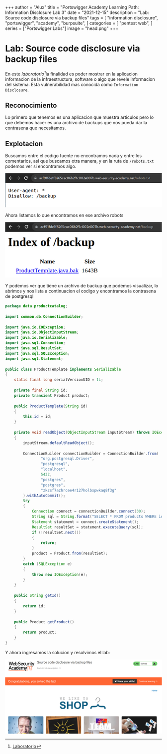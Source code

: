 +++
author = "Alux"
title = "Portswigger Academy Learning Path: Information Disclosure Lab 3"
date = "2021-12-15"
description = "Lab: Source code disclosure via backup files"
tags = [
    "information disclosure",
    "portswigger",
    "academy",
    "burpsuite",
]
categories = [
    "pentest web",
]
series = ["Portswigger Labs"]
image = "head.png"
+++

# Lab: Source code disclosure via backup files

En este <cite>laboratorio[^1]</cite>la finalidad es poder mostrar en la aplicacion informacion de la infraestructura, software o algo que revele informacion del sistema. Esta vulnerabilidad mas conocida como `Information Disclosure`.

## Reconocimiento

Lo primero que tenemos es una aplicacion que muestra articulos pero lo que debemos hacer es una archivo de backups que nos pueda dar la contrasena que necesitamos.

## Explotacion

Buscamos entre el codigo fuente no encontramos nada y entre los comentarios, asi que buscamos otra manera, y en la ruta de `/robots.txt` podemos ver si encontramos algo.

![Contenido del archivo robots.txt](robots.png)

Ahora listamos lo que encontramos en ese archivo robots

![Contenido del directorio backup](directory.png)

Y podemos ver que tiene un archivo de backup que podemos visualizar, lo abrimos y nos lista a continuacion el codigo y encontramos la contrasena de postgresql

```java
package data.productcatalog;

import common.db.ConnectionBuilder;

import java.io.IOException;
import java.io.ObjectInputStream;
import java.io.Serializable;
import java.sql.Connection;
import java.sql.ResultSet;
import java.sql.SQLException;
import java.sql.Statement;

public class ProductTemplate implements Serializable
{
    static final long serialVersionUID = 1L;

    private final String id;
    private transient Product product;

    public ProductTemplate(String id)
    {
        this.id = id;
    }

    private void readObject(ObjectInputStream inputStream) throws IOException, ClassNotFoundException
    {
        inputStream.defaultReadObject();

        ConnectionBuilder connectionBuilder = ConnectionBuilder.from(
                "org.postgresql.Driver",
                "postgresql",
                "localhost",
                5432,
                "postgres",
                "postgres",
                "zkzsf7azhrcee4r127holbxpwkaq8f3g"
        ).withAutoCommit();
        try
        {
            Connection connect = connectionBuilder.connect(30);
            String sql = String.format("SELECT * FROM products WHERE id = '%s' LIMIT 1", id);
            Statement statement = connect.createStatement();
            ResultSet resultSet = statement.executeQuery(sql);
            if (!resultSet.next())
            {
                return;
            }
            product = Product.from(resultSet);
        }
        catch (SQLException e)
        {
            throw new IOException(e);
        }
    }

    public String getId()
    {
        return id;
    }

    public Product getProduct()
    {
        return product;
    }
}
```

Y ahora ingresamos la solucion y resolvimos el lab:

![Laboratorio resuelto](resuelto.png)

[^1]: [Laboratorio](https://portswigger.net/web-security/information-disclosure/exploiting/lab-infoleak-via-backup-files)
